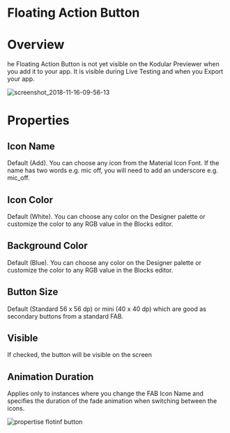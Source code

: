 # Floating Action Button


# Overview
he Floating Action Button is not yet visible on the Kodular Previewer when you add it to your app. It is visible during Live Testing and when you Export your app.

![screenshot_2018-11-16-09-56-13](https://user-images.githubusercontent.com/45057268/48598121-4dcdf480-e987-11e8-97e4-ddfb12d08a51.png)

# Properties 

## Icon Name
   Default (Add). You can choose any icon from the Material Icon Font. If the name has two words e.g. mic off, you will need to add an underscore e.g. mic_off.
   
## Icon Color 
   Default (White). You can choose any color on the Designer palette or customize the color to any RGB value in the Blocks editor.
   
## Background Color
   Default (Blue). You can choose any color on the Designer palette or customize the color to any RGB value in the Blocks editor.
   
## Button Size
   Default (Standard 56 x 56 dp) or mini (40 x 40 dp) which are good as secondary buttons from a standard FAB.

## Visible
   If checked, the button will be visible on the screen

## Animation Duration 
   Applies only to instances where you change the FAB Icon Name and specifies the duration of the fade animation when switching between the icons.
   
   ![propertise flotinf button](https://user-images.githubusercontent.com/45057268/48598217-cdf45a00-e987-11e8-82b6-af50d67c197d.png)


